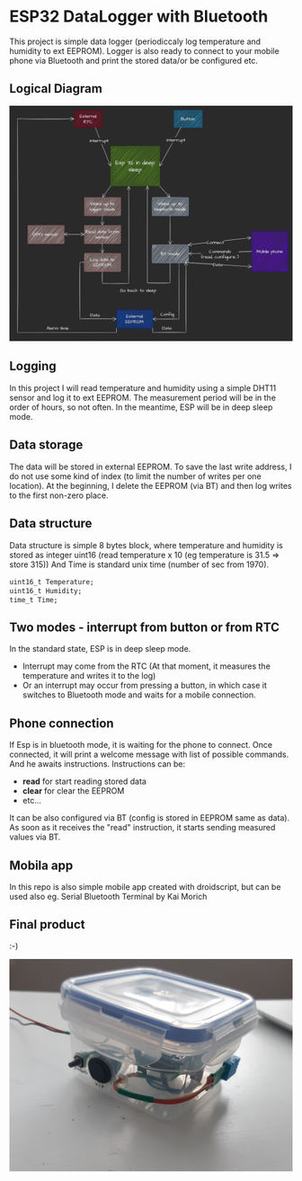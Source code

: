 # ESP32 DataLogger with Bluetooth
This project is simple data logger (periodiccaly log temperature and humidity to ext EEPROM). Logger is also ready to connect to your mobile phone via Bluetooth and print the stored data/or be configured etc.

## Logical Diagram
![esp data logger diagram](/media/DataLogger-dark.png)

## Logging
In this project I will read temperature and humidity using a simple DHT11 sensor and log it to ext EEPROM. The measurement period will be in the order of hours, so not often. In the meantime, ESP will be in deep sleep mode. 

## Data storage
The data will be stored in external EEPROM. To save the last write address, I do not use some kind of index (to limit the number of writes per one location). At the beginning, I delete the EEPROM (via BT) and then log writes to the first non-zero place. 

## Data structure
Data structure is simple 8 bytes block, where temperature and humidity is stored as integer uint16 (read temperature x 10 (eg temperature is 31.5 => store 315)) And Time is standard unix time (number of sec from 1970).

    uint16_t Temperature;
    uint16_t Humidity;
    time_t Time;

## Two modes - interrupt from button or from RTC
In the standard state, ESP is in deep sleep mode. 
- Interrupt may come from the RTC (At that moment, it measures the temperature and writes it to the log)
- Or an interrupt may occur from pressing a button, in which case it switches to Bluetooth mode and waits for a mobile connection. 

## Phone connection
If Esp is in bluetooth mode, it is waiting for the phone to connect. Once connected, it will print a welcome message with list of possible commands. And he awaits instructions.
Instructions can be:
- **read** for start reading stored data
- **clear** for clear the EEPROM
- etc...

It can be also configured via BT (config is stored in EEPROM same as data). As soon as it receives the "read" instruction, it starts sending measured values via BT. 

## Mobila app
In this repo is also simple mobile app created with droidscript, but can be used also eg. Serial Bluetooth Terminal by Kai Morich


## Final product
:-)

![photo of final product](/media/box.jpg)
